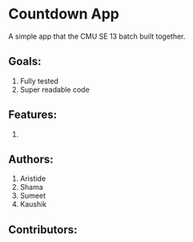 # Countdown App

A simple app that the CMU SE 13 batch built together.

## Goals:

1. Fully tested
2. Super readable code

## Features:

1.

## Authors:

1. Aristide
2. Shama
3. Sumeet
4. Kaushik

## Contributors: